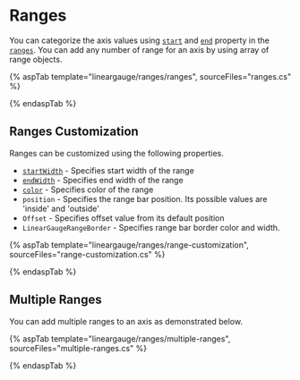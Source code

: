 # Ranges

You can categorize the axis values using [`start`](https://help.syncfusion.com/cr/cref_files/aspnetcore-js2/Syncfusion.EJ2~Syncfusion.EJ2.LinearGauge.LinearGaugeRange~Start.html) and [`end`](https://help.syncfusion.com/cr/cref_files/aspnetcore-js2/Syncfusion.EJ2~Syncfusion.EJ2.LinearGauge.LinearGaugeRange~End.html) property in the [`ranges`](https://help.syncfusion.com/cr/cref_files/aspnetcore-js2/Syncfusion.EJ2~Syncfusion.EJ2.LinearGauge.LinearGaugeRange.html). You can add any number of range for an axis by using array of range objects.

{% aspTab template="lineargauge/ranges/ranges", sourceFiles="ranges.cs" %}

{% endaspTab %}

## Ranges Customization

Ranges can be customized using the following properties.

* [`startWidth`](https://help.syncfusion.com/cr/cref_files/aspnetcore-js2/Syncfusion.EJ2~Syncfusion.EJ2.LinearGauge.LinearGaugeRange~StartWidth.html) - Specifies start width of the range
* [`endWidth`](https://help.syncfusion.com/cr/cref_files/aspnetcore-js2/Syncfusion.EJ2~Syncfusion.EJ2.LinearGauge.LinearGaugeRange~EndWidth.html) - Specifies end width of the range
* [`color`](https://help.syncfusion.com/cr/cref_files/aspnetcore-js2/Syncfusion.EJ2~Syncfusion.EJ2.LinearGauge.LinearGaugeRange~Color.html) - Specifies color of the range
* `position` - Specifies the range bar position. Its possible values are 'inside' and 'outside'
* `Offset` - Specifies offset value from its default position
* `LinearGaugeRangeBorder` - Specifies range bar border color and width.

{% aspTab template="lineargauge/ranges/range-customization", sourceFiles="range-customization.cs" %}

{% endaspTab %}

## Multiple Ranges

You can add multiple ranges to an axis as demonstrated below.

{% aspTab template="lineargauge/ranges/multiple-ranges", sourceFiles="multiple-ranges.cs" %}

{% endaspTab %}